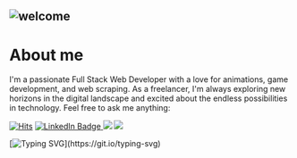 
![welcome](assets/gif/welcome-crop2.gif)
---

# About me 
I'm a passionate Full Stack Web Developer with a love for animations, game development, and web scraping. As a freelancer, I'm always exploring new horizons in the digital landscape and excited about the endless possibilities in technology. Feel free to ask me anything:
<!-- Views -->
[![Hits](https://hits.sh/github.com/patrickaod.svg?style=for-the-badge&label=Views&color=11ccb2&logo=github)](https://hits.sh/github.com/patrickaod/) <!-- linkedin -->
<a href="https://www.linkedin.com/in/patrickaod/" target="_blank">
    <img class="badge" src="https://img.shields.io/badge/LinkedIn-Connect-blue?style=for-the-badge&logo=linkedin" alt="LinkedIn Badge">
</a><!-- coffee --> 
<img class="badge" src="https://img.shields.io/badge/Powered%20by-Coffee-brown?style=for-the-badge&logo=buy-me-a-coffee"> <!-- streak -->
<img class="badge" src="https://img.shields.io/badge/Coding%20Streak-30%20days-orange?style=for-the-badge&logo=github">  

<!-- Thank you message -->

[![Typing SVG](https://readme-typing-svg.demolab.com?font=Honk&size=30&pause=1000&color=4AA93E&center=true&width=435&lines=Thanks+for+visiting!;Your+attention+is+appreciated!)](https://git.io/typing-svg)



<!--
**patrickaod/patrickaod** is a ✨ _special_ ✨ repository because its `README.md` (this file) appears on your GitHub profile.

Here are some ideas to get you started:

- 🔭 I’m currently working on ...
- 🌱 I’m currently learning ...
- 👯 I’m looking to collaborate on ...
- 🤔 I’m looking for help with ...
- 💬 Ask me about ...
- 📫 How to reach me: ...
- 😄 Pronouns: ...
- ⚡ Fun fact: ...
-->
